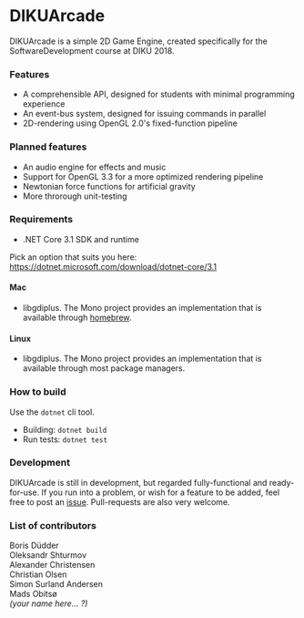 # DIKUArcade

DIKUArcade is a simple 2D Game Engine, created specifically for the SoftwareDevelopment course at DIKU 2018.

### Features

* A comprehensible API, designed for students with minimal programming experience
* An event-bus system, designed for issuing commands in parallel
* 2D-rendering using OpenGL 2.0's fixed-function pipeline

### Planned features

* An audio engine for effects and music
* Support for OpenGL 3.3 for a more optimized rendering pipeline
* Newtonian force functions for artificial gravity
* More throrough unit-testing


### Requirements
* .NET Core 3.1 SDK and runtime

Pick an option that suits you here: https://dotnet.microsoft.com/download/dotnet-core/3.1

#### Mac
* libgdiplus. The Mono project provides an implementation that is available through [homebrew](https://formulae.brew.sh/formula/mono-libgdiplus). 

#### Linux
* libgdiplus. The Mono project provides an implementation that is available through most package managers.


### How to build
Use the `dotnet` cli tool.

* Building: `dotnet build`
* Run tests: `dotnet test`


### Development

DIKUArcade is still in development, but regarded fully-functional and ready-for-use.
If you run into a problem, or wish for a feature to be added, feel free to post an
[issue](https://github.com/diku-dk/DIKUArcade/issues).
Pull-requests are also very welcome.

### List of contributors

Boris Düdder<br>
Oleksandr Shturmov<br>
Alexander Christensen<br>
Christian Olsen<br>
Simon Surland Andersen<br>
Mads Obitsø<br>
_(your name here... ?)_
